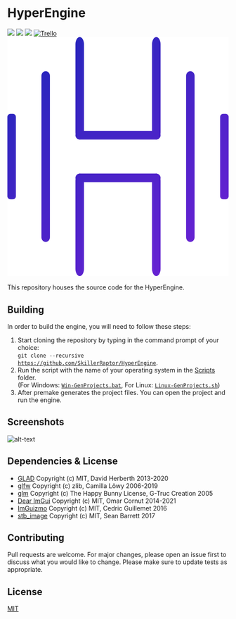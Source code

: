﻿# HyperEngine
![](https://img.shields.io/badge/license-MIT-yellow)
![](https://github.com/SkillerRaptor/HyperEngine/workflows/build-windows/badge.svg)
![](https://github.com/SkillerRaptor/HyperEngine/workflows/build-linux/badge.svg)
[![Trello](https://img.shields.io/badge/board-trello-blue.svg)](https://trello.com/b/xiuhLb05/hyperengine)
![HyperEngine](Resources/HyperEngine.png)

This repository houses the source code for the HyperEngine.

## Building
In order to build the engine, you will need to follow these steps:
1.  Start cloning the repository by typing in the command prompt of your choice:<br><code>git clone --recursive <a href="https://github.com/SkillerRaptor/HyperEngine">https://github.com/SkillerRaptor/HyperEngine</a></code>.
2.  Run the script with the name of your operating system in the [Scripts](https://github.com/SkillerRaptor/HyperEngine/tree/master/Scripts) folder.<br>(For Windows: [`Win-GenProjects.bat`](https://github.com/SkillerRaptor/HyperEngine/blob/master/Scripts/Win-GenProjects.bat), For Linux: [`Linux-GenProjects.sh`](https://github.com/SkillerRaptor/HyperEngine/blob/master/Scripts/Linux-GenProjects.sh)) 
3.  After premake generates the project files. You can open the project and run the engine.

## Screenshots
![alt-text](https://i.imgur.com/I3OJPW7.png)

## Dependencies & License
-   [GLAD](https://github.com/Dav1dde/glad/blob/master/LICENSE) Copyright (c) MIT, David Herberth 2013-2020
-   [glfw](https://github.com/glfw/glfw/blob/master/LICENSE.md) Copyright (c) zlib, Camilla Löwy 2006-2019
-   [glm](https://github.com/g-truc/glm/blob/master/copying.txt) Copyright (c) The Happy Bunny License, G-Truc Creation 2005
-   [Dear ImGui](https://github.com/ocornut/imgui/blob/master/LICENSE.txt) Copyright (c) MIT, Omar Cornut 2014-2021
-   [ImGuizmo](https://github.com/CedricGuillemet/ImGuizmo/blob/master/LICENSE) Copyright (c) MIT, Cedric Guillemet 2016
-   [stb_image](https://github.com/nothings/stb/blob/master/LICENSE) Copyright (c) MIT, Sean Barrett 2017

## Contributing
Pull requests are welcome. For major changes, please open an issue first to discuss what you would like to change.
Please make sure to update tests as appropriate.

## License
[MIT](https://choosealicense.com/licenses/mit/)
